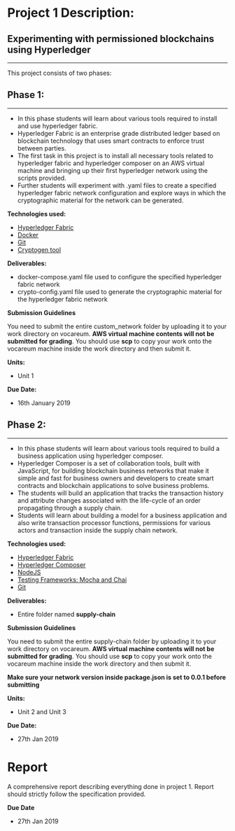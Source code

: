 # Project 1 Description:

## Experimenting with permissioned blockchains using Hyperledger
----------------------------------------------------------------

This project consists of two phases:

## Phase 1:
--------------------------------------

- In this phase students will learn about various tools required to install and use hyperledger fabric.
- Hyperledger Fabric is an enterprise grade distributed ledger based on blockchain technology that uses smart contracts to enforce trust between parties.
- The first task in this project is to install all necessary tools related to hyperledger fabric and hyperledger composer on an AWS virtual machine and bringing up their first hyperledger network using the scripts provided.
- Further students will experiment with .yaml files to create a specified hyperledger fabric network configuration and explore ways in which the cryptographic material for the network can be generated.

**Technologies used:**

- [Hyperledger Fabric](https://hyperledger-fabric.readthedocs.io/en/release-1.3/)
- [Docker](https://docs.docker.com/)
- [Git](https://git-scm.com/docs)
- [Cryptogen tool](https://hyperledger-fabric.readthedocs.io/en/release-1.3/commands/cryptogen.html)


**Deliverables:**

- docker-compose.yaml file used to configure the specified hyperledger fabric network
- crypto-config.yaml file used to generate the cryptographic material for the hyperledger fabric network

**Submission Guidelines**

You need to submit the entire custom_network folder by uploading it to your work directory on vocareum. **AWS virtual machine contents will not be submitted for grading**. You should use **scp** to copy your work onto the vocareum machine inside the work directory and then submit it.

**Units:**

- Unit 1 

**Due Date:**

- 16th January 2019

## Phase 2:
--------------------------------------

- In this phase students will learn about various tools required to build a business application using hyperledger composer.
- Hyperledger Composer is a set of collaboration tools, built with JavaScript, for building blockchain business networks that make it simple and fast for business owners and developers to create smart contracts and blockchain applications to solve business problems.
- The students will build an application that tracks the transaction history and attribute changes associated with the life-cycle of an order propagating through a supply chain.
- Students will learn about building a model for a business application and also write transaction processor functions, permissions for various actors and transaction inside the supply chain network.

**Technologies used:**

- [Hyperledger Fabric](https://hyperledger-fabric.readthedocs.io/en/release-1.3/)
- [Hyperledger Composer](https://hyperledger.github.io/composer/latest/introduction/introduction.html)
- [NodeJS](https://nodejs.org/en/docs/)
- [Testing Frameworks: Mocha and Chai]()
- [Git](https://git-scm.com/docs) 


**Deliverables:**

- Entire folder named **supply-chain**

**Submission Guidelines**

You need to submit the entire supply-chain folder by uploading it to your work directory on vocareum. **AWS virtual machine contents will not be submitted for grading**. You should use **scp** to copy your work onto the vocareum machine inside the work directory and then submit it.

**Make sure your network version inside package.json is set to 0.0.1 before submitting**

**Units:**

- Unit 2 and Unit 3

**Due Date:**

- 27th Jan 2019

# Report

A comprehensive report describing everything done in project 1. Report should strictly follow the specification provided.

**Due Date**

- 27th Jan 2019



